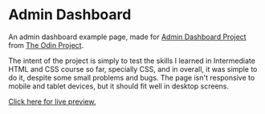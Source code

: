 # Admin Dashboard

An admin dashboard example page, made for [Admin Dashboard Project](https://www.theodinproject.com/lessons/intermediate-html-and-css-admin-dashboard) from [The Odin Project](https://www.theodinproject.com).

The intent of the project is simply to test the skills I learned in Intermediate
HTML and CSS course so far, specially CSS, and in overall, it was simple to do
it, despite some small problems and bugs. The page isn't responsive to mobile
and tablet devices, but it should fit well in desktop screens.

[Click here for live preview.](https://edu2907.github.io/admin-dashboard/)
